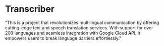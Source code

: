 # Transcriber
"This is a  project that revolutionizes multilingual communication by offering cutting-edge text and speech translation services. With support for over 200 languages and seamless integration with Google Cloud API, it empowers users to break language barriers effortlessly."
